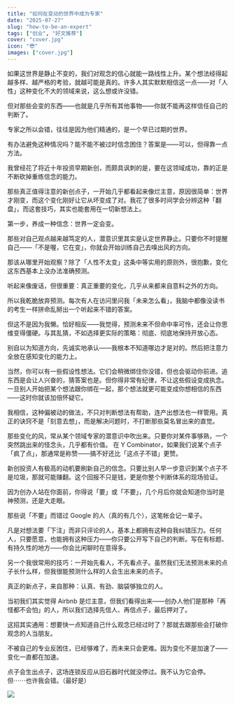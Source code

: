 ```yaml
---
title: "如何在变动的世界中成为专家"
date: "2025-07-27"
slug: "how-to-be-an-expert"
tags: ["创业", "好文推荐"]
cover: "cover.jpg"
icon: "😎"
images: ["cover.jpg"]
---
```

如果这世界是静止不变的，我们对观念的信心就能一路线性上升。某个想法经得起越多样、越严格的考验，就越可能是真的。许多人其实默默相信这一点——对「人性」这种变化不大的领域来说，这么想或许没错。



但对那些会变的东西——也就是几乎所有其他事物——你就不能再这样信任自己的判断了。



专家之所以会错，往往是因为他们精通的，是一个早已过期的世界。



有办法避免这种情况吗？能不能不被过时信念困住？答案是——可以，但得靠一点方法。



我曾经花了将近十年投资早期新创，而颇具讽刺的是，要在这领域成功，靠的正是不断砍掉重练信念的能力。



那些真正值得注意的新创点子，一开始几乎都看起来像烂主意，原因很简单：世界才刚变，而这个变化刚好让它从坏变成了对。我花了很多时间学会分辨这种「翻盘」，而这套技巧，其实也能套用在一切新想法上。



第一步，养成一种信念：世界一定会变。



那些对自己观点越来越笃定的人，潜意识里其实是认定世界静止。只要你不时提醒自己——「不是喔，它在变」，你就会开始训练自己去嗅出风的方向。



那该从哪里开始观察？除了「人性不太变」这条中等实用的原则外，很抱歉，变化这东西基本上没办法准确预测。



听起来像废话，但很重要：真正重要的变化，几乎从来都来自意料之外的方向。



所以我乾脆放弃预测。每次有人在访问里问我「未来怎么看」，我脑中都像没读书的考生一样拼命乱掰出一个听起来不错的答案。



但这不是因为我懒。恰好相反——我觉得，预测未来不但命中率可怜，还会让你思维变得僵硬。与其乱猜，不如选择更实际的策略：彻底、彻底地保持开放心态。



别自以为知道方向，先诚实地承认——我根本不知道哪边才是对的。然后把注意力全放在感知变化的能力上。



当然，你可以有一些假设性想法。它们会稍微绑住你没错，但也会驱动你前进。追东西是会让人兴奋的，猜答案也是。但你得非常有纪律，不让这些假设变成执念。
一旦别人开始把某个想法跟你绑在一起，那个想法就更可能变成你想相信的东西——这时你就该加倍怀疑它。



我相信，这种偏被动的做法，不只对判断想法有帮助，连产出想法也一样管用。真正的诀窍不是「刻意去想」，而是解决问题时，不打断那些莫名冒出来的直觉。



那些变化的风，常从某个领域专家的潜意识中吹出来。只要你对某件事够熟，一个突然跳出来的怪念头，几乎都有价值。
在 Y Combinator，如果我们说某个点子「疯了点」，那通常是称赞——搞不好还比「这点子不错」更赞。



新创投资人有极高的动机要刷新自己的信念。只要比别人早一步意识到某个点子不是垃圾，那就可能赚翻。这个回报不只是钱，更是你整个判断体系的现场验证。



因为创办人站在你面前，你得说「要」或「不要」，几个月后你就会知道你当时是神预测，还是大走眼。



那些说「不要」而错过 Google 的人（真的有几个），这笔帐会记一辈子。



凡是对想法要「下注」而非只评论的人，基本上都拥有这种自我纠错压力。任何人，只要愿意，也能拥有这种压力——你只要公开写下自己的判断。写在有标题、有持久性的地方——你会比闲聊时在意得多。



另一个我很常用的技巧：一开始先看人，不先看点子。虽然我们无法预测未来的点子长什么样，但我很能预测什么样的人会生出未来的点子。



真正的新点子，来自那种：认真、有劲、脑袋够独立的人。



当初我们其实觉得 Airbnb 是烂主意，但我们看得出来——创办人他们是那种「再怪都不会怕」的人，所以我们选择先信人、再信点子，最后押对了。



这招其实通用：想要快一点知道自己什么观念已经过时了？那就去跟那些会打破你观念的人当朋友。



不被自己的专业反困住，已经够难了，而未来只会更难。因为变化不是加速了——变化一直都在加速。



点子会生出点子，这场连锁反应从旧石器时代就没停过。我不认为它会停。
但⋯⋯也许我会错。（最好是）




![](https://prod-files-secure.s3.us-west-2.amazonaws.com/112d0858-5090-4d34-a606-b75eb8d65fd2/46476355-9cf3-4e99-9b7a-3531bc426380/1000202064.png?X-Amz-Algorithm=AWS4-HMAC-SHA256&X-Amz-Content-Sha256=UNSIGNED-PAYLOAD&X-Amz-Credential=ASIAZI2LB466ZKDSTWX3%2F20251020%2Fus-west-2%2Fs3%2Faws4_request&X-Amz-Date=20251020T144820Z&X-Amz-Expires=3600&X-Amz-Security-Token=IQoJb3JpZ2luX2VjEEcaCXVzLXdlc3QtMiJHMEUCIFpVXwu9xXB5cekc8sdDD5lqW0jqbR2%2BERuGDKxdG03%2BAiEArFMAAwSoKSqGnN7uTNTTI1ld7HHowZYBfnLmA9ZnDc4qiAQI8P%2F%2F%2F%2F%2F%2F%2F%2F%2F%2FARAAGgw2Mzc0MjMxODM4MDUiDGrBIBuq6HI5z5akeyrcA2SPVZNcdXEiSyRUBuK8Q%2FxJzoMsPwO6h7EiziO5lcxb27t8ES4Y0B7%2BferuIxb4QvzLA7QJAQtXOxBRIHE1iap%2FF%2BdNIaqiznUDubogK0Wfs7xjXqd6pdMu%2FSjv6QLWvDtFpRjY4FRMlbYvHeUPHZU06yOPsF5IZJTIqSp7lGE2tud%2B8HwWYE7eqLYXKstmfugMSOYQVZ6kNevCafcMnoUGYk%2BtO17fXFKvvNLbLTvW%2FB5Ih3KXSdYw%2FzXd8FtDxxFYLnBP0agdxxUgVv2YfG753V717FrrzaqWDZ6mAnkT2F45%2F7PVpqWDL5NRAjQkvQ72hcJp2CneYFIFJo7pitvpyee6XIvDaHbrKg2h2tlk8ohWUTpDRDO8RXdMYiE31Mv8FJ6coMtqGbztd9W0Q9JRMBFApMapM8PJ3xPvcuR53C9x5Mvtal9HUE%2F8guWBz%2BKR12N%2FRUy3kvQL6SdFSJq6ArU6E2iSUUR2wqU4eTLX1H5dG%2B3PnNP7YrEd2rqRUNtPkBBSFHhYrcFmcTnBWEfUxyVFXi%2BfPlERzGqrMQSvp0o5SlhYgwwr31lfq5MVFSnuUZ1KtD9qeqAFFZSV4Zz1Rg7x%2BHEv4eU8VNlZSHaWtIOKDtUkEr848C0BMOeR2ccGOqUBiKxMqdGUgiwcr3v87Q4HP7gtBMhMh7aYDOb16YsFOLd1HG5QNzr0EwRonSkTX96CqRt25ac69iT0EQM31CNOTsLjbVPAO%2ByflDd5jvjofxc34lhcXVkZe0ZBz4TGC41rsFf%2BfAXYj7t85jwRMsLpPD5u7i0NYDenyaPtMPxrByz%2FiCEWbnMzAj9qbrsqCgB1%2FR5qrBRv1gr2YmA6FLI2PvAtQ9WZ&X-Amz-Signature=4d4999381b825cab639f27028e9657fb8901b451f24e29a485f1790918c0ee83&X-Amz-SignedHeaders=host&x-amz-checksum-mode=ENABLED&x-id=GetObject)

